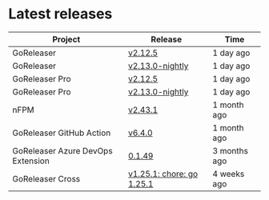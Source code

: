# Latest releases

| Project                           | Release                                                                                         | Time        |
| --------------------------------- | ----------------------------------------------------------------------------------------------- | ----------- |
| GoReleaser | [v2.12.5](https://github.com/goreleaser/goreleaser/releases/tag/v2.12.5) | 1 day ago |
| GoReleaser | [v2.13.0-nightly](https://github.com/goreleaser/goreleaser/releases/tag/nightly) | 1 day ago |
| GoReleaser Pro | [v2.12.5](https://github.com/goreleaser/goreleaser-pro/releases/tag/v2.12.5) | 1 day ago |
| GoReleaser Pro | [v2.13.0-nightly](https://github.com/goreleaser/goreleaser-pro/releases/tag/nightly) | 1 day ago |
| nFPM | [v2.43.1](https://github.com/goreleaser/nfpm/releases/tag/v2.43.1) | 1 month ago |
| GoReleaser GitHub Action | [v6.4.0](https://github.com/goreleaser/goreleaser-action/releases/tag/v6.4.0) | 1 month ago |
| GoReleaser Azure DevOps Extension | [0.1.49](https://github.com/goreleaser/goreleaser-azure-devops-extension/releases/tag/0.1.49) | 3 months ago |
| GoReleaser Cross | [v1.25.1: chore: go 1.25.1](https://github.com/goreleaser/goreleaser-cross/releases/tag/v1.25.1) | 4 weeks ago |
